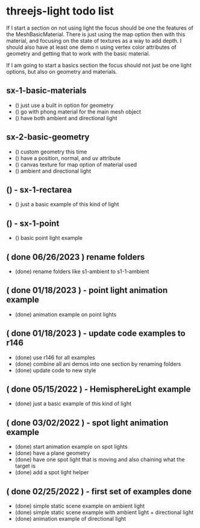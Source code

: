 # threejs-light todo list

<!-- NOLIGHT SECTION -->

If I start a section on not using light the focus should be one the features of the MeshBasicMaterial. There is just using the map option then with this material, and focusing on the state of textures as a way to add depth. I should also have at least one demo n using vertex color attributes of geometry and getting that to work with the basic material.

<!-- BASICS SECTION -->

If I am going to start a basics section the focus should not just be one light options, but also on geometry and materials.

## sx-1-basic-materials
* () just use a built in option for geometry
* () go with phong material for the main mesh object
* () have both ambient and directional light

## sx-2-basic-geometry
* () custom geometry this time
* () have a position, normal, and uv attribute
* () canvas texture for map option of material used
* () ambient and directional light

<!-- RECT AREA SECTION -->

## () - sx-1-rectarea
* () just a basic example of this kind of light

<!-- POINT AREA SECTION -->

## () - sx-1-point
* () basic point light example

<!-- Done -->

## ( done 06/26/2023 ) rename folders
* (done) rename folders like s1-ambient to s1-1-ambient

## ( done 01/18/2023 ) - point light animation example
* (done) animation example on point lights

## ( done 01/18/2023 ) - update code examples to r146
* (done) use r146 for all examples
* (done) combine all ani demos into one section by renaming folders
* (done) update code to new style

## ( done 05/15/2022 ) - HemisphereLight example
* (done) just a basic example of this kind of light

## ( done 03/02/2022 ) - spot light animation example
* (done) start animation example on spot lights
* (done) have a plane geometry
* (done) have one spot light that is moving and also chaining what the target is
* (done) add a spot light helper

## ( done 02/25/2022 ) - first set of examples done
* (done) simple static scene example on ambient light
* (done) simple static scene example with ambient light + directional light
* (done) animation example of directional light
